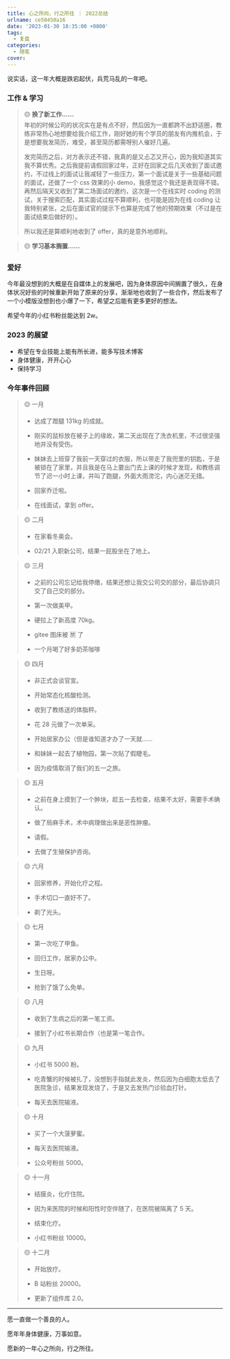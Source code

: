 ```yaml
---
title: 心之所向，行之所往 ｜ 2022总结
urlname: ce50450a16
date: '2023-01-30 18:35:00 +0800'
tags:
  - 复盘
categories:
  - 随笔
cover:
---
```


说实话，这一年大概是跌宕起伏，兵荒马乱的一年吧。

### 工作 & 学习

> 🟡 **换了新工作……**  
> 年初的时候公司的状况实在是有点不好，然后因为一直都跨不出舒适圈，教练非常热心地想要给我介绍工作，刚好她的有个学员的朋友有内推机会，于是想要我发简历，难受，甚至简历都需呀别人催好几遍。
>
> 发完简历之后，对方表示还不错，我真的是又忐忑又开心，因为我知道其实我不算优秀。之后我提前请假回家过年，正好在回家之后几天收到了面试邀约，不过线上的面试让我减轻了一些压力，第一个面试是关于一些基础问题的面试，还做了一个 css 效果的小 demo，我感觉这个我还是表现得不错。再然后隔天又收到了第二场面试的邀约，这次是一个在线实时 coding 的测试，关于搜索匹配，其实面试过程不算顺利，也可能是因为在线 coding 让我特别紧张，之后在面试官的提示下也算是完成了他的预期效果（不过是在面试结束后做好的）。
>
> 所以我还是算顺利地收到了 offer，真的是意外地顺利。

> 🟡 **学习基本搁置……**

### 爱好

今年最没想到的大概是在自媒体上的发展吧，因为身体原因中间搁置了很久，在身体状况好些的时候重新开始了原来的分享，渐渐地也收到了一些合作，然后发布了一个小模版没想到也小爆了一下，希望之后能有更多更好的想法。

希望今年的小红书粉丝能达到 2w。

### 2023 的展望

- 希望在专业技能上能有所长进，能多写技术博客
- 身体健康，开开心心
- 保持学习

### 今年事件回顾

> 🟡 一月
>
> - 达成了蹬腿 131kg 的成就。
>
> - 刚买的鼠标放在被子上的缘故，第二天出现在了洗衣机里，不过很坚强地并没有受伤。
>
> - 妹妹去上班穿了我前一天穿过的衣服，所以带走了我兜里的钥匙，于是被锁在了家里，并且我是在马上要出门去上课的时候才发现，和教练调节了迟一小时上课，并叫了跑腿，外面大雨滂沱，内心迷茫无措。
>
> - 回家乔迁啦。
>
> - 在线面试，拿到 offer。

> 🟡 二月
>
> - 在家看冬奥会。
>
> - 02/21 入职新公司，结果一屁股坐在了地上。

> 🟡 三月
>
> - 之前的公司忘记给我停缴，结果还想让我交公司交的部分，最后协调只交了自己交的部分。
>
> - 第一次做美甲。
>
> - 硬拉上了新高度 70kg。
>
> - gitee 图床被 🈲️ 了
>
> - 一个月喝了好多奶茶咖啡

> 🟡 四月
>
> - 非正式会谈官宣。
>
> - 开始常态化核酸检测。
>
> - 收到了教练送的体脂秤。
>
> - 花 28 元做了一次单采。
>
> - 开始居家办公（但是谁知道才办了一天就……
>
> - 和妹妹一起去了植物园，第一次贴了假睫毛。
>
> - 因为疫情取消了我们的五一之旅。

> 🟡 五月
>
> - 之前在身上摸到了一个肿块，趁五一去检查，结果不太好，需要手术确认。
>
> - 做了局麻手术，术中病理做出来是恶性肿瘤。
>
> - 请假。
>
> - 去做了生殖保护咨询。

> 🟡 六月
>
> - 回家修养，开始化疗之程。
>
> - 手术切口一直好不了。
>
> - 剃了光头。

> 🟡 七月
>
> - 第一次吃了甲鱼。
>
> - 回归工作，居家办公中。
>
> - 生日呀。
>
> - 抢到了饿了么免单。

> 🟡 八月
>
> - 收到了生病之后的第一笔工资。
>
> - 接到了小红书长期合作（也是第一笔合作。

> 🟡 九月
>
> - 小红书 5000 粉。
>
> - 吃青蟹的时候被扎了，没想到手指就此发炎，然后因为白细胞太低去了医院急诊，结果发现发烧了，于是又去发热门诊验血打针。
>
> - 每天去医院输液。

> 🟡 十月
>
> - 买了一个大菠萝蜜。
>
> - 每天去医院输液。
>
> - 公众号粉丝 5000。

> 🟡 十一月
>
> - 结膜炎，化疗住院。
>
> - 因为来医院的时候和阳性时空伴随了，在医院被隔离了 5 天。
>
> - 结束化疗。
>
> - 小红书粉丝 10000。

> 🟡 十二月
>
> - 开始放疗。
>
> - B 站粉丝 20000。
>
> - 更新了组件库 2.0。

---

愿一直做一个善良的人。

愿年年身体健康，万事如意。

愿新的一年心之所向，行之所往。
